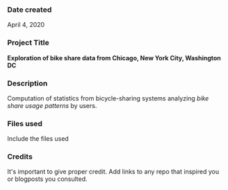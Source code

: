 ### Date created
April 4, 2020

### Project Title
**Exploration of bike share data from Chicago, New York City, Washington DC**

### Description
Computation of statistics from bicycle-sharing systems analyzing _bike share usage patterns_ by users. 

### Files used
Include the files used

### Credits
It's important to give proper credit. Add links to any repo that inspired you or blogposts you consulted.
